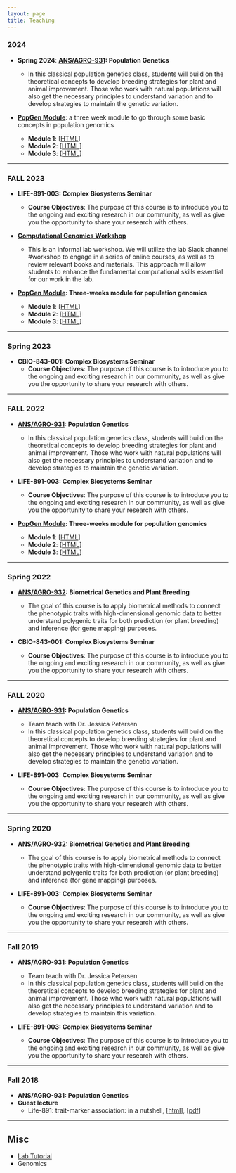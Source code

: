 ```yaml
---
layout: page
title: Teaching
---
```


### 2024

- __Spring 2024__: __[ANS/AGRO-931](/agro931): Population Genetics__
  - In this classical population genetics class, students will build on the theoretical concepts to develop breeding strategies for plant and animal improvement. Those who work with natural populations will also get the necessary principles to understand variation and to develop strategies to maintain the genetic variation.


- __[PopGen Module]()__: a three week module to go through some basic concepts in population genomics
  - __Module 1__: [[HTML](https://jyanglab.com/slides/2024-module/week1/w1.html)]
  - __Module 2__: [[HTML](https://jyanglab.com/slides/2024-module/week2/)]
  - __Module 3__: [[HTML](https://jyanglab.com/slides/2024-module/week3/)]  

-----------------------

### FALL 2023

- __LIFE-891-003: Complex Biosystems Seminar__
  - __Course Objectives__: The purpose of this course is to introduce you to the ongoing and exciting research in our community, as well as give you the opportunity to share your research with others.   

- __[Computational Genomics Workshop](/workshop2023)__
  - This is an informal lab workshop. We will utilize the lab Slack channel #workshop to engage in a series of online courses, as well as to review relevant books and materials. This approach will allow students to enhance the fundamental computational skills essential for our work in the lab.

- __[PopGen Module](): Three-weeks module for population genomics__
  - __Module 1__: [[HTML](https://jyanglab.com/slides/2023-module/week1/w1.html)]
  - __Module 2__: [[HTML](https://jyanglab.com/slides/2023-module/week2/w2.html)]
  - __Module 3__: [[HTML](https://jyanglab.com/slides/2023-module/week3/w3.html)]  
  
-----------------------

### Spring 2023

- __CBIO-843-001: Complex Biosystems Seminar__
  - __Course Objectives__: The purpose of this course is to introduce you to the ongoing and exciting research in our community, as well as give you the opportunity to share your research with others.   

-----------------------
### FALL 2022

- __[ANS/AGRO-931](/agro931): Population Genetics__
  - In this classical population genetics class, students will build on the theoretical concepts to develop breeding strategies for plant and animal improvement. Those who work with natural populations will also get the necessary principles to understand variation and to develop strategies to maintain the genetic variation.

- __LIFE-891-003: Complex Biosystems Seminar__
  - __Course Objectives__: The purpose of this course is to introduce you to the ongoing and exciting research in our community, as well as give you the opportunity to share your research with others.   

- __[PopGen Module](): Three-weeks module for population genomics__
  - __Module 1__: [[HTML](https://jyanglab.com/slides/2022-module/week1/w1.html)]
  - __Module 2__: [[HTML](https://jyanglab.com/slides/2022-module/week2/w2.html)]
  - __Module 3__: [[HTML](https://jyanglab.com/slides/2022-module/week3/w3.html)]

-----------------------

### Spring 2022

- __[ANS/AGRO-932](/agro932): Biometrical Genetics and Plant Breeding__
  - The goal of this course is to apply biometrical methods to connect the phenotypic traits with high-dimensional genomic data to better understand polygenic traits for both prediction (or plant breeding) and inference (for gene mapping) purposes. 

- __CBIO-843-001: Complex Biosystems Seminar__
  - __Course Objectives__: The purpose of this course is to introduce you to the ongoing and exciting research in our community, as well as give you the opportunity to share your research with others.   

---------------------

### FALL 2020

- __[ANS/AGRO-931](/agro931): Population Genetics__
  - Team teach with Dr. Jessica Petersen
  - In this classical population genetics class, students will build on the theoretical concepts to develop breeding strategies for plant and animal improvement. Those who work with natural populations will also get the necessary principles to understand variation and to develop strategies to maintain the genetic variation.

- __LIFE-891-003: Complex Biosystems Seminar__
  - __Course Objectives__: The purpose of this course is to introduce you to the ongoing and exciting research in our community, as well as give you the opportunity to share your research with others.   

------------------

### Spring 2020

- __[ANS/AGRO-932](/agro932): Biometrical Genetics and Plant Breeding__
  - The goal of this course is to apply biometrical methods to connect the phenotypic traits with high-dimensional genomic data to better understand polygenic traits for both prediction (or plant breeding) and inference (for gene mapping) purposes. 

- __LIFE-891-003: Complex Biosystems Seminar__
  - __Course Objectives__: The purpose of this course is to introduce you to the ongoing and exciting research in our community, as well as give you the opportunity to share your research with others.   

------------------

### Fall 2019

- __ANS/AGRO-931: Population Genetics__
  - Team teach with Dr. Jessica Petersen
  - In this classical population genetics class, students will build on the theoretical concepts to develop breeding strategies for plant and animal improvement. Those who work with natural populations will also get the necessary principles to understand variation and to develop strategies to maintain this variation.
  
- __LIFE-891-003: Complex Biosystems Seminar__
  - __Course Objectives__: The purpose of this course is to introduce you to the ongoing and exciting research in our community, as well as give you the opportunity to share your research with others. 

------------------

### Fall 2018

- __ANS/AGRO-931: Population Genetics__
- __Guest lecture__
  - Life-891: trait-marker association: in a nutshell, [[html](https://jyanglab.com/AGRO-931-2018/guest/Life891-2018/guest-12-05-2018.html#1)], [[pdf](https://jyanglab.com/AGRO-931-2018/guest/Life891-2018/guest-12-05-2018.pdf)]

------------------

## Misc

- [Lab Tutorial](https://jyanglab.com/JYang-Lab-tutorial/)
- Genomics 


